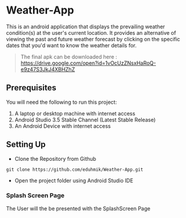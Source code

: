 # Weather-App
This is an android application that displays the prevailing weather condition(s) at the user's current location. It provides an alternative of viewing the past and future weather forecast by clicking on the specific dates that you'd want to know the weather details for.

> The final apk can be downloaded here : <https://drive.google.com/open?id=1vOcUzZNsxHaRoQ-e9z47S3JkJ4XBHZhZ>

## Prerequisites
You will need the following to run this project:
1. A laptop or desktop machine with internet access
2. Android Studio 3.5 Stable Channel (Latest Stable Release)
3. An Android Device with internet access

## Setting Up
* Clone the Repository from Github
```
git clone https://github.com/eduhmik/Weather-App.git
```
* Open the project folder using Android Studio IDE

### Splash Screen Page
The User will the be presented with the SplashScreen Page